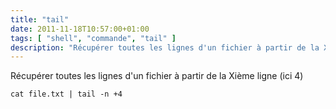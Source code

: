 ```yaml
---
title: "tail"
date: 2011-11-18T10:57:00+01:00
tags: [ "shell", "commande", "tail" ]
description: "Récupérer toutes les lignes d'un fichier à partir de la Xième ligne"
---
```


Récupérer toutes les lignes d'un fichier à partir de la Xième ligne (ici 4)

```
cat file.txt | tail -n +4
```

